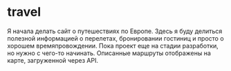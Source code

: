 # travel
Я начала делать сайт о путешествиях по Европе. Здесь я буду делиться полезной информацией о перелетах, бронировании гостиниц и просто о хорошем времяпровождении. Пока проект еще на стадии разработки, но нужно с чего-то начинать. Описанные маршруты отображены на карте, загруженной через API.
